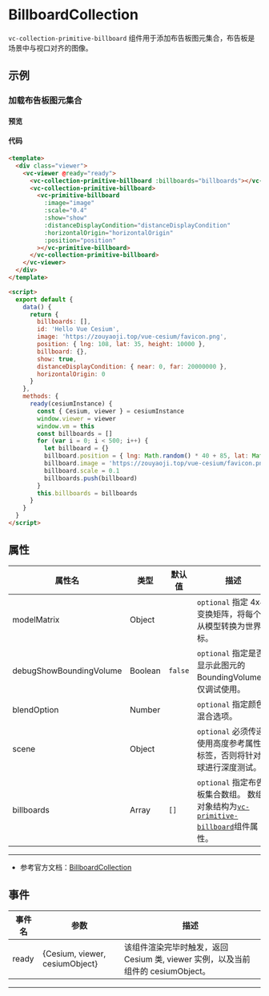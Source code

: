 # BillboardCollection

`vc-collection-primitive-billboard` 组件用于添加布告板图元集合，布告板是场景中与视口对齐的图像。

## 示例

### 加载布告板图元集合

#### 预览

<doc-preview>
  <template>
    <div class="viewer">
      <vc-viewer @ready="ready">
        <vc-collection-primitive-billboard :billboards="billboards"></vc-collection-primitive-billboard>
        <vc-collection-primitive-billboard>
          <vc-primitive-billboard
            :image="image"
            :scale="0.4"
            :show="show"
            :distanceDisplayCondition="distanceDisplayCondition"
            :horizontalOrigin="horizontalOrigin"
            :position="position"
          ></vc-primitive-billboard>
        </vc-collection-primitive-billboard>
      </vc-viewer>
    </div>
  </template>

  <script>
    export default {
      data() {
        return {
          billboards: [],
          id: 'Hello Vue Cesium',
          image: 'https://zouyaoji.top/vue-cesium/favicon.png',
          position: { lng: 108, lat: 35, height: 10000 },
          billboard: {},
          show: true,
          distanceDisplayCondition: { near: 0, far: 20000000 },
          horizontalOrigin: 0
        }
      },
      methods: {
        ready(cesiumInstance) {
          const { Cesium, viewer } = cesiumInstance
          window.viewer = viewer
          window.vm = this
          const billboards = []
          for (var i = 0; i < 500; i++) {
            let billboard = {}
            billboard.position = { lng: Math.random() * 40 + 85, lat: Math.random() * 30 + 21 }
            billboard.image = 'https://zouyaoji.top/vue-cesium/favicon.png'
            billboard.scale = 0.1
            billboards.push(billboard)
          }
          this.billboards = billboards
        }
      }
    }
  </script>
</doc-preview>

#### 代码

```html
<template>
  <div class="viewer">
    <vc-viewer @ready="ready">
      <vc-collection-primitive-billboard :billboards="billboards"></vc-collection-primitive-billboard>
      <vc-collection-primitive-billboard>
        <vc-primitive-billboard
          :image="image"
          :scale="0.4"
          :show="show"
          :distanceDisplayCondition="distanceDisplayCondition"
          :horizontalOrigin="horizontalOrigin"
          :position="position"
        ></vc-primitive-billboard>
      </vc-collection-primitive-billboard>
    </vc-viewer>
  </div>
</template>

<script>
  export default {
    data() {
      return {
        billboards: [],
        id: 'Hello Vue Cesium',
        image: 'https://zouyaoji.top/vue-cesium/favicon.png',
        position: { lng: 108, lat: 35, height: 10000 },
        billboard: {},
        show: true,
        distanceDisplayCondition: { near: 0, far: 20000000 },
        horizontalOrigin: 0
      }
    },
    methods: {
      ready(cesiumInstance) {
        const { Cesium, viewer } = cesiumInstance
        window.viewer = viewer
        window.vm = this
        const billboards = []
        for (var i = 0; i < 500; i++) {
          let billboard = {}
          billboard.position = { lng: Math.random() * 40 + 85, lat: Math.random() * 30 + 21 }
          billboard.image = 'https://zouyaoji.top/vue-cesium/favicon.png'
          billboard.scale = 0.1
          billboards.push(billboard)
        }
        this.billboards = billboards
      }
    }
  }
</script>
```

## 属性

<!-- prettier-ignore -->
| 属性名                  | 类型    | 默认值  | 描述                                                          |
| ----------------------- | ------- | ------- | ------------------------------------------------------------- |
| modelMatrix             | Object  |         | `optional` 指定 4x4 变换矩阵，将每个点从模型转换为世界坐标。  |
| debugShowBoundingVolume | Boolean | `false` | `optional` 指定是否显示此图元的 BoundingVolume， 仅调试使用。 |
| blendOption             | Number  |         | `optional` 指定颜色混合选项。                                 |
| scene                   | Object  |         | `optional` 必须传递使用高度参考属性的标签，否则将针对地球进行深度测试。 |
| billboards              | Array   | `[]`    | `optional` 指定布告板集合数组。 数组对象结构为[`vc-primitive-billboard`](./#/zh/primitive/vc-primitive-billboard)组件属性。 |

---

- 参考官方文档：[BillboardCollection](https://cesium.com/docs/cesiumjs-ref-doc/BillboardCollection.html)

## 事件

| 事件名 | 参数                           | 描述                                                                             |
| ------ | ------------------------------ | -------------------------------------------------------------------------------- |
| ready  | {Cesium, viewer, cesiumObject} | 该组件渲染完毕时触发，返回 Cesium 类, viewer 实例，以及当前组件的 cesiumObject。 |

---
